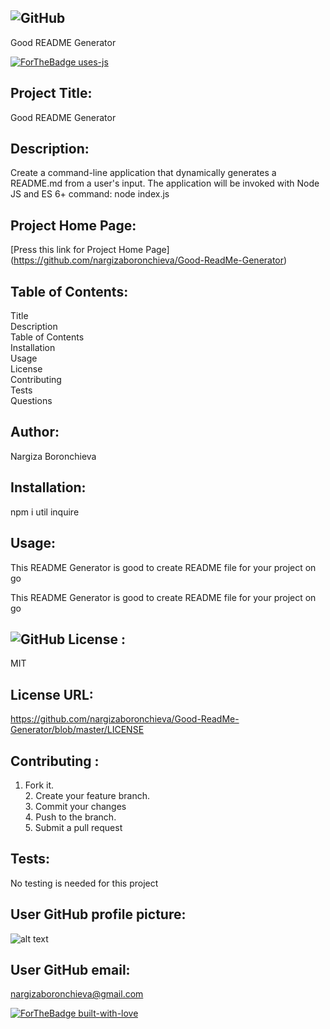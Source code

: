 
## ![GitHub](https://img.shields.io/github/license/nargizaboronchieva/Good-ReadMe-Generator?color=red&label=Good%20README%20Generator&style=for-the-badge)
 Good README Generator
           

[![ForTheBadge uses-js](http://ForTheBadge.com/images/badges/uses-js.svg)](http://ForTheBadge.com)


## Project Title:
Good README Generator

## Description:

Create a command-line application that dynamically generates a README.md from a user's input. The application will be invoked with Node JS and ES 6+ command: node index.js

## Project Home Page:
[Press this link for Project Home Page] (https://github.com/nargizaboronchieva/Good-ReadMe-Generator)

          
## Table of Contents:
Title <br /> Description <br /> Table of Contents<br /> Installation<br /> Usage <br /> License  <br /> Contributing <br /> Tests  <br /> Questions 

## Author:
Nargiza Boronchieva
          
## Installation:
          
npm i util inquire
          
          
## Usage:
          
This README Generator is good to create README file for your project on go 
          
This README Generator is good to create README file for your project on go 
          
          
##  ![GitHub](https://img.shields.io/github/license/nargizaboronchieva/Good-ReadMe-Generator?color=gr&style=for-the-badge) License :         
MIT
          
          
## License URL:         
https://github.com/nargizaboronchieva/Good-ReadMe-Generator/blob/master/LICENSE
      
          
## Contributing :      
1. Fork it.  <br /> 2. Create your feature branch.<br />    3. Commit your changes <br /> 4. Push to the branch. <br /> 5. Submit a pull request 
          
          
## Tests:
No testing is needed for this project
        
          
##  User GitHub profile picture:
![alt text](https://github.com/nargizaboronchieva)

## User GitHub email:
nargizaboronchieva@gmail.com 
          
[![ForTheBadge built-with-love](http://ForTheBadge.com/images/badges/built-with-love.svg)](https://GitHub.com/nargizaboronchieva/)

 
          